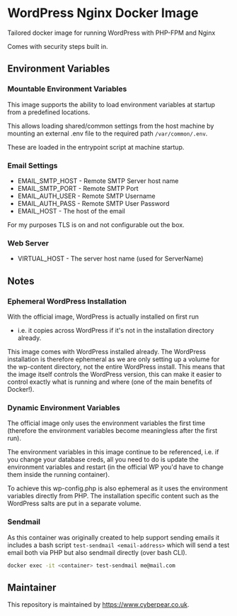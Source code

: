 # WordPress Nginx Docker Image

Tailored docker image for running WordPress with PHP-FPM and Nginx

Comes with security steps built in.

## Environment Variables

### Mountable Environment Variables
This image supports the ability to load environment variables at startup from a predefined locations.

This allows loading shared/common settings from the host machine by mounting an external .env file to the required path `/var/common/.env`.

These are loaded in the entrypoint script at machine startup.

### Email Settings
- EMAIL_SMTP_HOST - Remote SMTP Server host name
- EMAIL_SMTP_PORT - Remote SMTP Port
- EMAIL_AUTH_USER - Remote SMTP Username
- EMAIL_AUTH_PASS - Remote SMTP User Password
- EMAIL_HOST - The host of the email

For my purposes TLS is on and not configurable out the box.

### Web Server
- VIRTUAL_HOST - The server host name (used for ServerName)

## Notes

### Ephemeral WordPress Installation

With the official image, WordPress is actually installed on first run
- i.e. it copies across WordPress if it's not in the installation directory already.

This image comes with WordPress installed already. The WordPress installation is therefore ephemeral as we are only setting 
up a volume for the wp-content directory, not the entire WordPress install. 
This means that the image itself controls the WordPress version, this can make it easier to control 
exactly what is running and where (one of the main benefits of Docker!).

### Dynamic Environment Variables

The official image only uses the environment variables the first time
 (therefore the environment variables become meaningless after the first run).

The environment variables in this image continue to be referenced, i.e. if you change your database creds, all you need to do is 
update the environment variables and restart (in the official WP you'd have to change them inside the running container).

To achieve this wp-config.php is also ephemeral as it uses the environment variables directly from PHP. The installation specific content
such as the WordPress salts are put in a separate volume.

### Sendmail

As this container was originally created to help support sending emails it includes a bash script `test-sendmail <email-address>`
 which will send a test email both via PHP but also sendmail directly (over bash CLI).

```bash
docker exec -it <container> test-sendmail me@mail.com
```

## Maintainer

This repository is maintained by https://www.cyberpear.co.uk.
